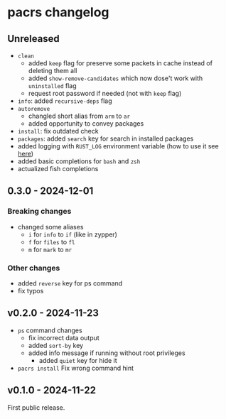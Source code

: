 # pacrs changelog

## Unreleased

- `clean`
  - added `keep` flag for preserve some packets in cache instead of
    deleting them all
  - added `show-remove-candidates` which now dose't work with
    `uninstalled` flag
  - request root password if needed (not with `keep` flag)
- `info`: added `recursive-deps` flag
- `autoremove`
  - changled short alias from `arm` to `ar`
  - added opportunity to convey packages
- `install`: fix outdated check
- `packages`: added `search` key for search in installed packages
- added logging with `RUST_LOG` environment variable (how to use it see
  [here](https://docs.rs/env_logger/latest/env_logger/#enabling-logging))
- added basic completions for `bash` and `zsh`
- actualized fish completions

## 0.3.0 - 2024-12-01

### Breaking changes

- changed some aliases
  - `i` for `info` to `if` (like in zypper)
  - `f` for `files` to `fl`
  - `m` for `mark` to `mr`

### Other changes

- added `reverse` key for ps command
- fix typos

## v0.2.0 - 2024-11-23

- `ps` command changes
  - fix incorrect data output
  - added `sort-by` key
  - added info message if running without root privileges
    - added `quiet` key for hide it
- `pacrs install` Fix wrong command hint

## v0.1.0 - 2024-11-22

First public release.
